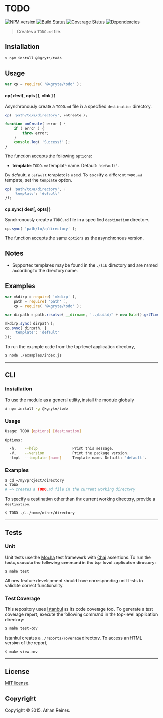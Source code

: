 TODO
===
[![NPM version][npm-image]][npm-url] [![Build Status][travis-image]][travis-url] [![Coverage Status][codecov-image]][codecov-url] [![Dependencies][dependencies-image]][dependencies-url]

> Creates a `TODO.md` file.


## Installation

``` bash
$ npm install @kgryte/todo
```


## Usage

``` javascript
var cp = require( '@kgryte/todo' );
```

#### cp( dest[, opts ][, clbk ] )

Asynchronously create a `TODO.md` file in a specified `destination` directory.

``` javascript
cp( 'path/to/a/directory', onCreate );

function onCreate( error ) {
	if ( error ) {
		throw error;
	}
	console.log( 'Success!' );
}
```

The function accepts the following `options`:
*	__template__: `TODO.md` template name. Default: `'default'`.

By default, a `default` template is used. To specify a different `TODO.md` template, set the `template` option.

``` javascript
cp( 'path/to/a/directory', {
	'template': 'default'
});
```



#### cp.sync( dest[, opts] )

Synchronously create a `TODO.md` file in a specified `destination` directory.

``` javascript
cp.sync( 'path/to/a/directory' );
```

The function accepts the same `options` as the asynchronous version.


## Notes

* 	Supported templates may be found in the `./lib` directory and are named according to the directory name.


## Examples

``` javascript
var mkdirp = require( 'mkdirp' ),
	path = require( 'path' ),
	cp = require( '@kgryte/todo' );

var dirpath = path.resolve( __dirname, '../build/' + new Date().getTime() );

mkdirp.sync( dirpath );
cp.sync( dirpath, {
	'template': 'default'
});
```

To run the example code from the top-level application directory,

``` bash
$ node ./examples/index.js
```

---
## CLI


### Installation

To use the module as a general utility, install the module globally

``` bash
$ npm install -g @kgryte/todo
```


### Usage

``` bash
Usage: TODO [options] [destination]

Options:

  -h,    --help                Print this message.
  -V,    --version             Print the package version.
  -tmpl  --template [name]     Template name. Default: 'default'.
```


### Examples

``` bash
$ cd ~/my/project/directory
$ TODO
# => creates a TODO.md file in the current working directory
```

To specify a destination other than the current working directory, provide a `destination`.

``` bash
$ TODO ./../some/other/directory
```



---
## Tests

### Unit

Unit tests use the [Mocha](http://mochajs.org/) test framework with [Chai](http://chaijs.com) assertions. To run the tests, execute the following command in the top-level application directory:

``` bash
$ make test
```

All new feature development should have corresponding unit tests to validate correct functionality.


### Test Coverage

This repository uses [Istanbul](https://github.com/gotwarlost/istanbul) as its code coverage tool. To generate a test coverage report, execute the following command in the top-level application directory:

``` bash
$ make test-cov
```

Istanbul creates a `./reports/coverage` directory. To access an HTML version of the report,

``` bash
$ make view-cov
```


---
## License

[MIT license](http://opensource.org/licenses/MIT).


## Copyright

Copyright &copy; 2015. Athan Reines.


[npm-image]: http://img.shields.io/npm/v/@kgryte/todo.svg
[npm-url]: https://npmjs.org/package/@kgryte/todo

[travis-image]: http://img.shields.io/travis/kgryte/todo/master.svg
[travis-url]: https://travis-ci.org/kgryte/todo

[codecov-image]: https://img.shields.io/codecov/c/github/kgryte/todo/master.svg
[codecov-url]: https://codecov.io/github/kgryte/todo?branch=master

[dependencies-image]: http://img.shields.io/david/kgryte/todo.svg
[dependencies-url]: https://david-dm.org/kgryte/todo

[dev-dependencies-image]: http://img.shields.io/david/dev/kgryte/todo.svg
[dev-dependencies-url]: https://david-dm.org/dev/kgryte/todo

[github-issues-image]: http://img.shields.io/github/issues/kgryte/todo.svg
[github-issues-url]: https://github.com/kgryte/todo/issues
